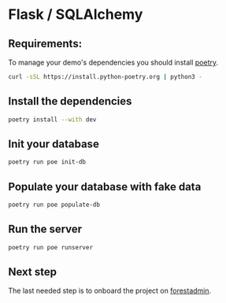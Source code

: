 # Flask / SQLAlchemy

## Requirements:

To manage your demo's dependencies you should install [poetry](https://python-poetry.org/docs/).

```bash
curl -sSL https://install.python-poetry.org | python3 -
```

## Install the dependencies

```bash
poetry install --with dev
```

## Init your database
```bash
poetry run poe init-db
```

## Populate your database with fake data
```bash
poetry run poe populate-db
```

## Run the server
```bash
poetry run poe runserver
```

## Next step
The last needed step is to onboard the project on [forestadmin](https://www.forestadmin.com/).
